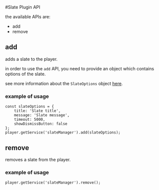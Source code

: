 #Slate Plugin API

the available APIs are:

- add
- remove

## add
adds a slate to the player.

in order to use the ```add``` API, you need to provide an object which contains options of the slate.

see more information about the ```SlateOptions``` object [here](./slate-options.md). 

### example of usage
```
const slateOptions = {
    title: 'Slate title',
    message: 'Slate message',
    timeout: 5000,
    showDismissButton: false
};
player.getService('slateManager').add(slateOptions);
```

## remove
removes a slate from the player.

### example of usage
```
player.getService('slateManager').remove();
```
